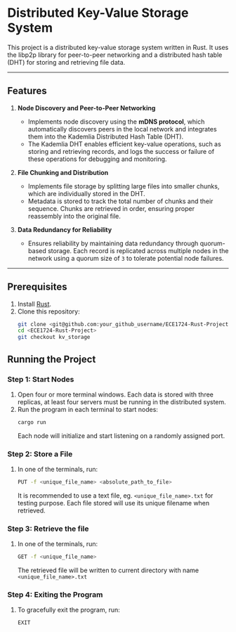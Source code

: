 # Distributed Key-Value Storage System

This project is a distributed key-value storage system written in Rust. It uses the libp2p library for peer-to-peer networking and a distributed hash table (DHT) for storing and retrieving file data.

---

## Features

1. **Node Discovery and Peer-to-Peer Networking**
   - Implements node discovery using the **mDNS protocol**, which automatically discovers peers in the local network and integrates them into the Kademlia Distributed Hash Table (DHT).
   - The Kademlia DHT enables efficient key-value operations, such as storing and retrieving records, and logs the success or failure of these operations for debugging and monitoring.

2. **File Chunking and Distribution**
   - Implements file storage by splitting large files into smaller chunks, which are individually stored in the DHT.
   - Metadata is stored to track the total number of chunks and their sequence. Chunks are retrieved in order, ensuring proper reassembly into the original file.

3. **Data Redundancy for Reliability**
   - Ensures reliability by maintaining data redundancy through quorum-based storage. Each record is replicated across multiple nodes in the network using a quorum size of `3` to tolerate potential node failures.


---

## Prerequisites

1. Install [Rust](https://www.rust-lang.org/tools/install). 
2. Clone this repository:
   ```bash
   git clone <git@github.com:your_github_username/ECE1724-Rust-Project.git>
   cd <ECE1724-Rust-Project>
   git checkout kv_storage
    ```
## Running the Project
### Step 1: Start Nodes
1. Open four or more terminal windows. Each data is stored with three replicas, at least four servers must be running in the distributed system.
2. Run the program in each terminal to start nodes:
   ```bash
   cargo run
   ```
   Each node will initialize and start listening on a randomly assigned port.
### Step 2: Store a File
1. In one of the terminals, run:
    ```bash
    PUT -f <unique_file_name> <absolute_path_to_file>
    ```
    It is recommended to use a text file, eg. ```<unique_file_name>.txt``` for testing purpose. 
    Each file stored will use its unique filename when retrieved.
### Step 3: Retrieve the file
1. In one of the terminals, run:
    ```bash
    GET -f <unique_file_name> 
    ```
    The retrieved file will be written to current directory with name ```<unique_file_name>.txt```
### Step 4: Exiting the Program
1. To gracefully exit the program, run:
    ```bash
    EXIT
    ```